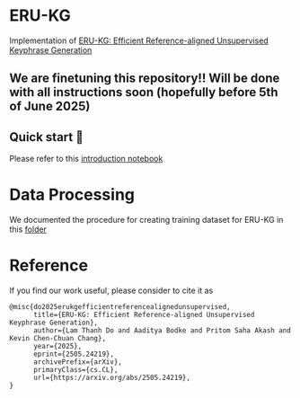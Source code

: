 # ERU-KG

Implementation of [ERU-KG: Efficient Reference-aligned Unsupervised Keyphrase Generation](https://arxiv.org/abs/2505.24219)

## We are finetuning this repository!! Will be done with all instructions soon (hopefully before 5th of June 2025)

## Quick start 🚀

Please refer to this [introduction notebook](introduction.ipynb)


# Data Processing
We documented the procedure for creating training dataset for ERU-KG in this [folder](data_processing)


# Reference
If you find our work useful, please consider to cite it as

```
@misc{do2025erukgefficientreferencealignedunsupervised,
      title={ERU-KG: Efficient Reference-aligned Unsupervised Keyphrase Generation}, 
      author={Lam Thanh Do and Aaditya Bodke and Pritom Saha Akash and Kevin Chen-Chuan Chang},
      year={2025},
      eprint={2505.24219},
      archivePrefix={arXiv},
      primaryClass={cs.CL},
      url={https://arxiv.org/abs/2505.24219}, 
}
```